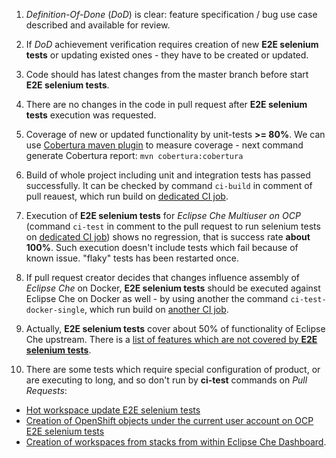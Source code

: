 1. _Definition-Of-Done_ (_DoD_) is clear: feature specification / bug use case described and available for review.
2. If _DoD_ achievement verification requires creation of new **E2E selenium tests** or updating existed ones - they have to be created or updated.
3. Code should has latest changes from the master branch before start **E2E selenium tests**.
4. There are no changes in the code in pull request after **E2E selenium tests** execution was requested.
5. Coverage of new or updated functionality by unit-tests **>= 80%**. We can use [Cobertura maven plugin](https://github.com/cobertura/cobertura) to measure coverage  - next command generate Cobertura report: 
`mvn cobertura:cobertura`
6. Build of whole project including unit and integration tests has passed successfully. It can be checked by command `ci-build` in comment of pull reauest, which run build on [dedicated CI job](https://ci.codenvycorp.com/view/pr-builds/job/che-pullrequests-build/).
7. Execution of **E2E selenium tests** for _Eclipse Che Multiuser on OCP_ (command `ci-test` in comment to the pull request to run selenium tests on [dedicated CI job](https://ci.codenvycorp.com/view/pr-builds/job/che-pullrequests-test-ocp/)) shows no regression, that is success rate **about 100%**. Such execution doesn't include tests which fail because of known issue. "flaky" tests has been restarted once.

8. If pull request creator decides that changes influence assembly of _Eclipse Che_ on Docker, **E2E selenium tests** should be executed against Eclipse Che on Docker as well - by using another the command `ci-test-docker-single`, which run build on [another CI job](https://ci.codenvycorp.com/view/pr-builds/job/che-pullrequests-test/).

9. Actually, **E2E selenium tests** cover about 50% of functionality of Eclipse Che upstream. There is a [list of features which are not covered by **E2E selenium tests**](https://github.com/eclipse/che/wiki/List-of-Eclipse-Che-6-features-which-haven't-been-covered-by-selenium-tests-yet).

10. There are some tests which require special configuration of product, or are executing to long, and so don't run by **ci-test** commands on _Pull Requests_:
- [Hot workspace update E2E selenium tests](https://github.com/eclipse/che/wiki/E2E-selenium-tests:-Hot-workspace-update)
- [Creation of OpenShift objects under the current user account on OCP E2E selenium tests](https://github.com/eclipse/che/wiki/E2E-selenium-tests:-creation-of-OpenShift-objects-under-the-current-user-account-on-OCP)
- [Creation of workspaces from stacks from within Eclipse Che Dashboard](https://github.com/eclipse/che/wiki/E2E-selenium-tests:-creation-of-workspaces-from-stacks).
